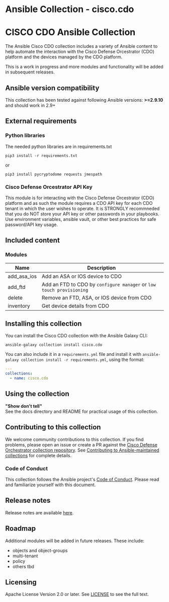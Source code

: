 # Ansible Collection - cisco.cdo

# CISCO CDO Ansible Collection

The Ansible Cisco CDO collection includes a variety of Ansible content to help automate the interaction with the Cisco Defense Orcestrator (CDO) platform and the devices managed by the CDO platform.

This is a work in progress and more modules and functionality will be added in subsequent releases.

## Ansible version compatibility

This collection has been tested against following Ansible versions: **>=2.9.10** and should work in 2.9+

## External requirements
### Python libraries
The needed python libraries are in requirements.txt
```
pip3 install -r requirements.txt
```
or
```
pip3 install pycryptodome requests jmespath
```

### Cisco Defense Orcestrator API Key
This module is for interacting with the Cisco Defense Orcestrator (CDO) platform and as such the module requires a CDO API key for each CDO tenant in which the user wishes to operate. It is STRONGLY recommneded that you do NOT store your API key or other passwords in your playbooks. Use environment variables, ansible vault, or other best practices for safe password/API key usage.

## Included content
<!--start collection content-->
### Modules
Name | Description
--- | ---
add_asa_ios | Add an ASA or IOS device to CDO
add_ftd | Add an FTD to CDO by `configure manager` or `low touch provisioning`
delete | Remove an FTD, ASA, or IOS device from CDO
inventory | Get device details from CDO
<!--end collection content-->
   
## Installing this collection
You can install the Cisco CDO collection with the Ansible Galaxy CLI:

    ansible-galaxy collection install cisco.cdo
    
You can also include it in a `requirements.yml` file and install it with `ansible-galaxy collection install -r requirements.yml`, using the format:

```yaml
---
collections:
  - name: cisco.cdo
```
## Using the collection
**"Show don't tell"**  
See the docs directory and README for practical usage of this collection.

## Contributing to this collection
We welcome community contributions to this collection. If you find problems, please open an issue or create a PR against the [Cisco Defense Orchestrator collection repository](https://github.com/CiscoDevNet/ansible-cisco-cdo). See [Contributing to Ansible-maintained collections](https://docs.ansible.com/ansible/devel/community/contributing_maintained_collections.html#contributing-maintained-collections) for complete details.

### Code of Conduct
This collection follows the Ansible project's
[Code of Conduct](https://docs.ansible.com/ansible/devel/community/code_of_conduct.html).
Please read and familiarize yourself with this document.

## Release notes
<!--Add a link to a changelog.md file or an external docsite to cover this information. -->
Release notes are available [here](https://github.com/CiscoDevNet/ansible-cisco-cdo/CHANGELOG.rst).

## Roadmap
Additional modules will be added in future releases. These include:
- objects and object-groups
- multi-tenant
- policy
- others tbd
<!-- Optional. Include the roadmap for this collection, and the proposed release/versioning strategy so users can anticipate the upgrade/update cycle. -->
## Licensing
Apache License Version 2.0 or later.
See [LICENSE](https://www.apache.org/licenses/LICENSE-2.0) to see the full text.
